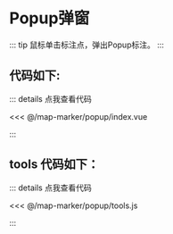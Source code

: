 <script setup>
import Map from './index.vue'
</script>
# Popup弹窗

::: tip
鼠标单击标注点，弹出Popup标注。
:::

<Map />

## 代码如下:

::: details 点我查看代码

<<< @/map-marker/popup/index.vue

:::

## tools 代码如下：

::: details 点我查看代码

<<< @/map-marker/popup/tools.js

:::
